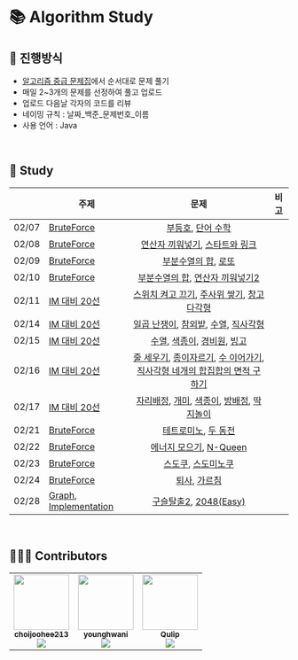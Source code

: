 # 📚 Algorithm Study

## 📄 진행방식

-   [알고리즘 중급 문제집](https://code.plus/course/43)에서 순서대로 문제 풀기
-   매일 2~3개의 문제를 선정하여 풀고 업로드
-   업로드 다음날 각자의 코드를 리뷰
-   네이밍 규칙 : 날짜_백준_문제번호_이름
-   사용 언어 : Java   

<br>

## 📗 Study

|       |  주제   |                    문제                          |  비고  |
| :---- | ----   | :------------------------------------------------: | ---- |
| 02/07 | [BruteForce](https://github.com/LuckySF007/AlgorithmStudy/tree/master/BruteForce) | [부등호](https://www.acmicpc.net/problem/2529), [단어 수학](https://www.acmicpc.net/problem/1339)       |  |
| 02/08 | [BruteForce](https://github.com/LuckySF007/AlgorithmStudy/tree/master/BruteForce) | [연산자 끼워넣기](https://www.acmicpc.net/problem/14888), [스타트와 링크](https://www.acmicpc.net/problem/14889)       |  |
| 02/09 | [BruteForce](https://github.com/LuckySF007/AlgorithmStudy/tree/master/BruteForce) | [부분수열의 합](https://www.acmicpc.net/problem/1182), [로또](https://www.acmicpc.net/problem/6603)       |  |
| 02/10 | [BruteForce](https://github.com/LuckySF007/AlgorithmStudy/tree/master/BruteForce) | [부분수열의 합](https://www.acmicpc.net/problem/14225), [연산자 끼워넣기2](https://www.acmicpc.net/problem/15658)       |  |
| 02/11 | [IM 대비 20선](https://github.com/younghwani/AlgorithmStudy/tree/master/IM%20%EB%8C%80%EB%B9%84%2020%EC%84%A0) | [스위치 켜고 끄기](https://www.acmicpc.net/problem/1244), [주사위 쌓기](https://www.acmicpc.net/problem/2116), [창고 다각형](https://www.acmicpc.net/problem/2304)       |  |
| 02/14 | [IM 대비 20선](https://github.com/younghwani/AlgorithmStudy/tree/master/IM%20%EB%8C%80%EB%B9%84%2020%EC%84%A0) | [일곱 난쟁이](http://boj.kr/2309), [참외밭](http://boj.kr/2477), [수열](http://boj.kr/2491), [직사각형](http://boj.kr/2527)       |  |
| 02/15 | [IM 대비 20선](https://github.com/younghwani/AlgorithmStudy/tree/master/IM%20%EB%8C%80%EB%B9%84%2020%EC%84%A0) | [수열](http://boj.kr/2559), [색종이](http://boj.kr/2563), [경비원](http://boj.kr/2564), [빙고](http://boj.kr/2578)       |  |
| 02/16 | [IM 대비 20선](https://github.com/younghwani/AlgorithmStudy/tree/master/IM%20%EB%8C%80%EB%B9%84%2020%EC%84%A0) | [줄 세우기](http://boj.kr/2605), [종이자르기](http://boj.kr/2628), [수 이어가기](http://boj.kr/2635), [직사각형 네개의 합집합의 면적 구하기](http://boj.kr/2669)       |  |
| 02/17 | [IM 대비 20선](https://github.com/younghwani/AlgorithmStudy/tree/master/IM%20%EB%8C%80%EB%B9%84%2020%EC%84%A0) | [자리배정](http://boj.kr/10157), [개미](http://boj.kr/10158), [색종이](http://boj.kr/10163), [방배정](http://boj.kr/13300), [딱지놀이](http://boj.kr/14696)       |  |
| 02/21 | [BruteForce](https://github.com/LuckySF007/AlgorithmStudy/tree/master/BruteForce) | [테트로미노](https://www.acmicpc.net/problem/14500), [두 동전](https://www.acmicpc.net/problem/16197)       |  |
| 02/22 | [BruteForce](https://github.com/LuckySF007/AlgorithmStudy/tree/master/BruteForce) | [에너지 모으기](https://www.acmicpc.net/problem/16198), [N-Queen](https://www.acmicpc.net/problem/9663)       |  |
| 02/23 | [BruteForce](https://github.com/LuckySF007/AlgorithmStudy/tree/master/BruteForce) | [스도쿠](https://www.acmicpc.net/problem/2580), [스도미노쿠](https://www.acmicpc.net/problem/4574)       |  |
| 02/24 | [BruteForce](https://github.com/LuckySF007/AlgorithmStudy/tree/master/BruteForce) | [퇴사](https://www.acmicpc.net/problem/14501), [가르침](https://www.acmicpc.net/problem/1062)       |  |
| 02/28 | [Graph](https://github.com/LuckySF007/AlgorithmStudy/tree/master/Graph), [Implementation](https://github.com/LuckySF007/AlgorithmStudy/tree/master/Implementation) | [구슬탈출2](https://www.acmicpc.net/problem/13460), [2048(Easy)](https://www.acmicpc.net/problem/12100)       |  |

<br>

## 🙋🏻‍♂️ Contributors

<table>
  <tr>
    <td align="center"><a href="https://github.com/choijoohee213"><img src="https://avatars.githubusercontent.com/u/60915285?s=400&u=81a3a3b178d0b215fd7a2c72bcf2d1834cb815e9&v=4" width="100px;" alt=""/><br /><sub><b>choijoohee213</b><br><img src="http://mazassumnida.wtf/api/mini/generate_badge?boj=choijoohee" /></sub></a><br /></td>
    <td align="center"><a href="https://github.com/younghwani"><img src="https://avatars.githubusercontent.com/u/75962307?v=4" width="100px;" alt=""/><br /><sub><b>younghwani</b><br><img src="http://mazassumnida.wtf/api/mini/generate_badge?boj=rex" /></sub></a><br /></td>
    <td align="center"><a href="https://github.com/Qulip"><img src="https://avatars.githubusercontent.com/u/77991314?v=4" width="100px;" alt=""/><br /><sub><b>Qulip</b><br><img src="http://mazassumnida.wtf/api/mini/generate_badge?boj=alexryu1105" /></sub></a><br /></td> 
  </tr>
</table>
